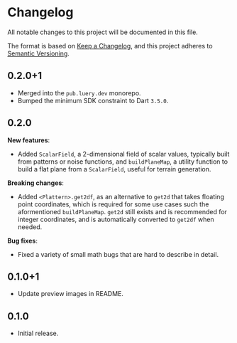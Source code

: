 <!-- #region(HEADER) -->
# Changelog

All notable changes to this project will be documented in this file.

The format is based on [Keep a Changelog](https://keepachangelog.com/en/1.1.0/),
and this project adheres to [Semantic Versioning](https://semver.org/spec/v2.0.0.html).

<!-- #endregion -->

## 0.2.0+1

- Merged into the `pub.luery.dev` monorepo.
- Bumped the minimum SDK constraint to Dart `3.5.0`.

## 0.2.0

**New features**:

- Added `ScalarField`, a 2-dimensional field of scalar values, typically built
  from patterns or noise functions, and `buildPlaneMap`, a utility function to
  build a flat plane from a `ScalarField`, useful for terrain generation.

**Breaking changes**:

- Added `<Plattern>.get2df`, as an alternative to `get2d` that takes floating
  point coordinates, which is required for some use cases such the aformentioned
  `buildPlaneMap`. `get2d` still exists and is recommended for integer
  coordinates, and is automatically converted to `get2df` when needed.

**Bug fixes**:

- Fixed a variety of small math bugs that are hard to describe in detail.

## 0.1.0+1

- Update preview images in README.

## 0.1.0

- Initial release.
